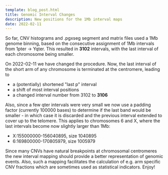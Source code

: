 ```yaml
---
template: blog_post.html
title: Genomic Interval Changes
description: New positions for the 1Mb interval maps
date: 2022-02-11
---
```


So far, CNV histograms and .pgxseg segment and matrix files used a 1Mb genome binning,
based on the consecutive assignment of 1Mb intervals from 1pter -> Yqter. This resulted
in **3102** intervals, with the last interval of each chromosome being smaller.

On 2022-02-11 we have changed the procedure. Now, the last interval of the short
arm of any chromosome is terminated at the centromere, leading to

* a (potentially) shortened "last p" interval
* a shift of most interval positions
* a changed interval number from 3102 to **3106**

<!--more-->

Also, since a few qter intervals were very small we now use a padding factor (currently
100000 bases) to determine if the last band would be smaller - in which case it is
discarded and the previous interval extended to cover up to the telomere. This applies
to chromosomes 6 and X, where the last intervals become now slightly larger than 1Mb:

* X:155000000-156040895, size 1040895
* 6:169800000-170805979, size 1005979

Since many CNVs have natural breakpoints at chromosomal centromeres the new
interval mapping should provide a better representation of genomic events. Also,
such a mapping facilitates the calculation of e.g. arm specific CNV fractions which
are sometimes used as statistical indicators. Enjoy!